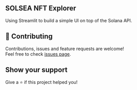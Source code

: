 ## SOLSEA NFT Explorer
Using Streamlit to build a simple UI on top of the Solana API.

## 🤝 Contributing

Contributions, issues and feature requests are welcome!<br />Feel free to check [issues page](https://github.com/devincapriola/SOLSEA-NFT-EXPLORE/issues).

## Show your support
Give a ⭐️ if this project helped you!
